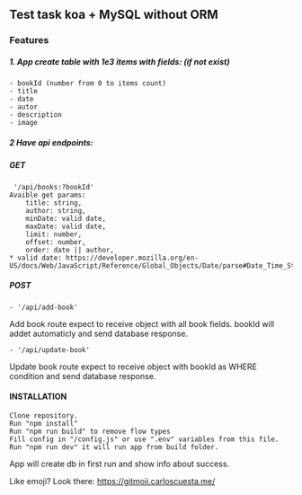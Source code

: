 ## Test task koa + MySQL without ORM

### Features

 ##### 1. App create table with 1e3 items with fields: (if not exist)
    - bookId (number from 0 to items count)
    - title
    - date
    - autor
    - description
    - image
##### 2 Have api endpoints:

##### GET
     '/api/books:?bookId'
    Avaible get params:
        title: string,
        author: string,
        minDate: valid date,
        maxDate: valid date,
        limit: number,
        offset: number,
        order: date || author,
	* valid date: https://developer.mozilla.org/en-US/docs/Web/JavaScript/Reference/Global_Objects/Date/parse#Date_Time_String_Format,

##### POST
    - '/api/add-book'
Add book route expect to receive object with all book fields. bookId will addet automaticly and send database response.
    
    - '/api/update-book'
Update book route expect to receive object with bookId as WHERE condition and send database response.

#### INSTALLATION
    Clone repository.
	Run "npm install"
    Run "npm run build" to remove flow types
	Fill config in "/config.js" or use ".env" variables from this file.
	Run "npm run dev" it will run app from build folder.
App will create db in first run and show info about success.

Like emoji? Look there: https://gitmoji.carloscuesta.me/